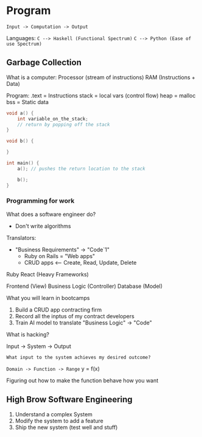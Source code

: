# Program

`Input -> Computation -> Output`

Languages:
`C --> Haskell (Functional Spectrum)`
`C --> Python (Ease of use Spectrum)`

## Garbage Collection

What is a computer:
Processor (stream of instructions)
RAM (Instructions + Data)

Program:
.text = Instructions
stack = local vars (control flow)
heap = malloc
bss = Static data

```c
void a() {
    int variable_on_the_stack;
    // return by popping off the stack
}

void b() {

}

int main() {
    a(); // pushes the return location to the stack

    b(); 
}
```

### Programming for work

What does a software engineer do?
- Don't write algorithms 

Translators:
- "Business Requirements" -> "Code`1"
    - Ruby on Rails = "Web apps"
    - CRUD apps <-- Create, Read, Update, Delete

Ruby
React (Heavy Frameworks)

Frontend (View)
Business Logic (Controller)
Database (Model)

What you will learn in bootcamps
1. Build a CRUD app contracting firm 
2. Record all the inptus of my contract developers
3. Train AI model to translate "Business Logic" -> "Code"

What is hacking?

Input -> System -> Output

`What input to the system achieves my desired outcome?`

`Domain -> Function -> Range`
y = f(x)

Figuring out how to make the function behave how you want

High Brow Software Engineering
---

1. Understand a complex System
2. Modify the system to add a feature
3. Ship the new system (test well and stuff)


